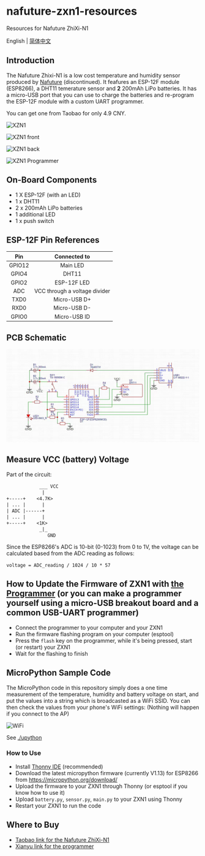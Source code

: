 # nafuture-zxn1-resources

Resources for Nafuture ZhiXi-N1

English | [简体中文](./README.zh-CN.md)

## Introduction

The Nafuture Zhixi-N1 is a low cost temperature and humidity sensor produced by [Nafuture](http://www.nafuture.cn/) (discontinued). It feafures an ESP-12F module (ESP8266), a DHT11 temerature sensor and **2** 200mAh LiPo batteries. It has a micro-USB port that you can use to charge the batteries and re-program the ESP-12F module with a custom UART programmer.

You can get one from Taobao for only 4.9 CNY.

![XZN1](./res/zxn1-cover.jpg)

![XZN1 front](./res/zxn1-front.jpg)

![XZN1 back](./res/zxn1-back.jpg)

![XZN1 Programmer](./res/programmer.jpg)

## On-Board Components

- 1 X ESP-12F (with an LED)
- 1 x DHT11
- 2 x 200mAh LiPo batteries
- 1 additional LED
- 1 x push switch

## ESP-12F Pin References

|   Pin   |          Connected to          |
|:-------:|:------------------------------:|
|  GPIO12 |            Main LED            |
|  GPIO4  |              DHT11             |
|  GPIO2  |           ESP-12F LED          |
|   ADC   |  VCC through a voltage divider |
|   TXD0  |          Micro-USB D+          |
|   RXD0  |          Micro-USB D-          |
|  GPIO0  |          Micro-USB ID          |

## PCB Schematic

![pcb schematic](res/pcb-schematic.png)

## Measure VCC (battery) Voltage

Part of the circuit:

```
            ___ VCC
             |
+-----+    <4.7K>
| ... |      |
| ADC |------+
| ... |      |
+-----+    <1K>
            _|_ 
               GND

```

Since the ESP8266's ADC is 10-bit (0-1023) from 0 to 1V, the voltage can be calculated based from the ADC reading as follows:

```
voltage = ADC_reading / 1024 / 10 * 57
```

## How to Update the Firmware of ZXN1 with [the Programmer](https://market.m.taobao.com/app/idleFish-F2e/widle-taobao-rax/page-detail?wh_weex=true&wx_navbar_transparent=true&id=626032002165&ut_sk=1.X23p8dbHZsEDAI2wCPftXkIY_21407387_1601553035380.Copy.detail.626032002165.3586168982&forceFlush=1) (or you can make a programmer yourself using a micro-USB breakout board and a common USB-UART programmer)

- Connect the programmer to your computer and your ZXN1
- Run the firmware flashing program on your computer (esptool)
- Press the `flash` key on the programmer, while it's being pressed, start (or restart) your ZXN1
- Wait for the flashing to finish

## MicroPython Sample Code

The MicroPython code in this repository simply does a one time measurement of the temperature, humidity and battery voltage on start, and put the values into a string which is broadcasted as a WiFi SSID. You can then check the values from your phone's WiFi settings: (Nothing will happen if you connect to the AP)

![WiFi](./res/wifi.jpg)

See [./upython](./upython)

### How to Use

- Install [Thonny IDE](https://thonny.org/) (recommended)
- Download the latest micropython firmware (currently V1.13) for ESP8266 from <https://micropython.org/download/>
- Upload the firmware to your ZXN1 through Thonny (or esptool if you know how to use it)
- Upload `battery.py`, `sensor.py`, `main.py` to your ZXN1 using Thonny
- Restart your ZXN1 to run the code

## Where to Buy

- [Taobao link for the Nafuture ZhiXi-N1](https://m.tb.cn/h.Vzupfv7?sm=34d8ae)
- [Xianyu link for the programmer](https://market.m.taobao.com/app/idleFish-F2e/widle-taobao-rax/page-detail?wh_weex=true&wx_navbar_transparent=true&id=626032002165&ut_sk=1.X23p8dbHZsEDAI2wCPftXkIY_21407387_1601553035380.Copy.detail.626032002165.3586168982&forceFlush=1)
